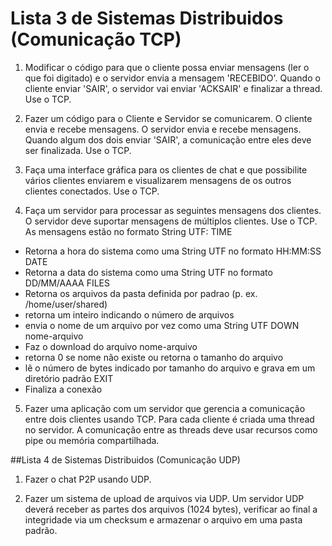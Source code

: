 # Lista 3 de Sistemas Distribuidos (Comunicação TCP)

1) Modificar o código para que o cliente possa enviar mensagens (ler o que foi digitado) e o servidor envia a mensagem 'RECEBIDO'. Quando o cliente enviar 'SAIR',  o servidor vai enviar 'ACKSAIR' e finalizar a thread. Use o TCP.

2) Fazer um código para o Cliente e Servidor se comunicarem. O cliente envia e recebe mensagens. O servidor envia e recebe mensagens. Quando algum dos dois enviar 'SAIR', a comunicação entre eles deve ser finalizada. Use o TCP.


3) Faça uma interface gráfica para os clientes de chat e que possibilite vários clientes enviarem e visualizarem mensagens de os outros clientes conectados. Use o TCP.

4)  Faça um servidor para processar as seguintes mensagens dos clientes. O servidor deve suportar mensagens de múltiplos clientes. Use o TCP.
As mensagens estão no formato String UTF:
TIME
* Retorna a hora do sistema como uma String UTF no formato HH:MM:SS
DATE
* Retorna a data do sistema como uma String UTF no formato DD/MM/AAAA
FILES
* Retorna os arquivos da pasta definida por padrao (p. ex. /home/user/shared)
* retorna um inteiro indicando o número de arquivos
* envia o nome de um arquivo por vez como uma String UTF
DOWN nome-arquivo
* Faz o download do arquivo nome-arquivo
* retorna 0 se nome não existe ou retorna o tamanho do arquivo
* lê o número de bytes indicado por tamanho do arquivo e grava em um diretório padrão
EXIT
* Finaliza a conexão

5) Fazer uma aplicação com um servidor que gerencia a comunicação entre dois clientes usando TCP. Para cada cliente é criada uma thread no servidor. A comunicação entre as threads deve usar recursos como pipe ou memória compartilhada.

##Lista 4 de Sistemas Distribuidos (Comunicação UDP)

1) Fazer o chat P2P usando UDP.

2) Fazer um sistema de upload de arquivos via UDP. Um servidor UDP deverá receber as partes dos arquivos (1024 bytes), verificar ao final a integridade via um checksum e armazenar o arquivo em uma pasta padrão.
